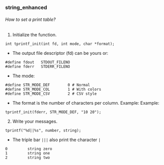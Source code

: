 ### string_enhanced

###### How to set a print table?

1) Initialize the function.

```
int tprintf_init(int fd, int mode, char *format);
```
- The output file descriptor (fd) can be yours or:
```
#define fdout	STDOUT_FILENO
#define fderr	STDERR_FILENO
```
- The mode:
```
#define STR_MODE_DEF		0 # Normal
#define STR_MODE_COL		1 # With colors
#define STR_MODE_CSV		2 # CSV style
```
- The format is the number of characters per column. Example:
Example:
```
tprintf_init(fderr, STR_MODE_DEF, "10 20");
```
2) Write your messages.
```
tprintf("%d||%s", number, string);
```
- The triple bar `|||` also print the character `|`
```
0         string zero
1         string one
2         string two
``` 